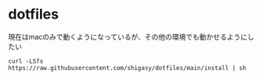 # dotfiles
現在はmacのみで動くようになっているが、その他の環境でも動かせるようにしたい

```
curl -LSfs https://raw.githubusercontent.com/shigasy/dotfiles/main/install | sh
```
